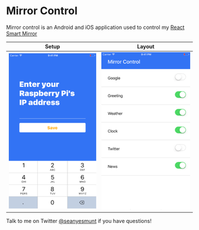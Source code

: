 # Mirror Control

Mirror control is an Android and iOS application used to control my [React Smart Mirror](https://github.com/seanyesmunt/react-smart-mirror)


Setup             |  Layout
:-------------------------:|:-------------------------:
![](setup.png)  |  ![](layout.png)


Talk to me on Twitter [@seanyesmunt](https://twitter.com/seanyesmunt) if you have questions!
